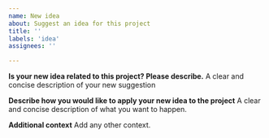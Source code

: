 ```yaml
---
name: New idea
about: Suggest an idea for this project
title: ''
labels: 'idea'
assignees: ''

---
```


**Is your new idea related to this project? Please describe.**
A clear and concise description of your new suggestion

**Describe how you would like to apply your new idea to the project**
A clear and concise description of what you want to happen.

**Additional context**
Add any other context.
